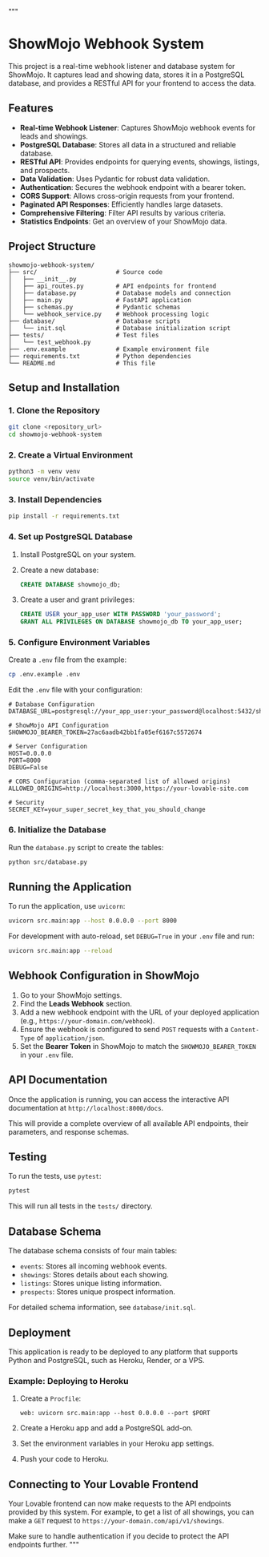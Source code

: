 """
# ShowMojo Webhook System

This project is a real-time webhook listener and database system for ShowMojo. It captures lead and showing data, stores it in a PostgreSQL database, and provides a RESTful API for your frontend to access the data.

## Features

- **Real-time Webhook Listener**: Captures ShowMojo webhook events for leads and showings.
- **PostgreSQL Database**: Stores all data in a structured and reliable database.
- **RESTful API**: Provides endpoints for querying events, showings, listings, and prospects.
- **Data Validation**: Uses Pydantic for robust data validation.
- **Authentication**: Secures the webhook endpoint with a bearer token.
- **CORS Support**: Allows cross-origin requests from your frontend.
- **Paginated API Responses**: Efficiently handles large datasets.
- **Comprehensive Filtering**: Filter API results by various criteria.
- **Statistics Endpoints**: Get an overview of your ShowMojo data.

## Project Structure

```
showmojo-webhook-system/
├── src/                      # Source code
│   ├── __init__.py
│   ├── api_routes.py         # API endpoints for frontend
│   ├── database.py           # Database models and connection
│   ├── main.py               # FastAPI application
│   ├── schemas.py            # Pydantic schemas
│   └── webhook_service.py    # Webhook processing logic
├── database/                 # Database scripts
│   └── init.sql              # Database initialization script
├── tests/                    # Test files
│   └── test_webhook.py
├── .env.example              # Example environment file
├── requirements.txt          # Python dependencies
└── README.md                 # This file
```

## Setup and Installation

### 1. Clone the Repository

```bash
git clone <repository_url>
cd showmojo-webhook-system
```

### 2. Create a Virtual Environment

```bash
python3 -m venv venv
source venv/bin/activate
```

### 3. Install Dependencies

```bash
pip install -r requirements.txt
```

### 4. Set up PostgreSQL Database

1.  Install PostgreSQL on your system.
2.  Create a new database:

    ```sql
    CREATE DATABASE showmojo_db;
    ```

3.  Create a user and grant privileges:

    ```sql
    CREATE USER your_app_user WITH PASSWORD 'your_password';
    GRANT ALL PRIVILEGES ON DATABASE showmojo_db TO your_app_user;
    ```

### 5. Configure Environment Variables

Create a `.env` file from the example:

```bash
cp .env.example .env
```

Edit the `.env` file with your configuration:

```
# Database Configuration
DATABASE_URL=postgresql://your_app_user:your_password@localhost:5432/showmojo_db

# ShowMojo API Configuration
SHOWMOJO_BEARER_TOKEN=27ac6aadb42bb1fa05ef6167c5572674

# Server Configuration
HOST=0.0.0.0
PORT=8000
DEBUG=False

# CORS Configuration (comma-separated list of allowed origins)
ALLOWED_ORIGINS=http://localhost:3000,https://your-lovable-site.com

# Security
SECRET_KEY=your_super_secret_key_that_you_should_change
```

### 6. Initialize the Database

Run the `database.py` script to create the tables:

```bash
python src/database.py
```

## Running the Application

To run the application, use `uvicorn`:

```bash
uvicorn src.main:app --host 0.0.0.0 --port 8000
```

For development with auto-reload, set `DEBUG=True` in your `.env` file and run:

```bash
uvicorn src.main:app --reload
```

## Webhook Configuration in ShowMojo

1.  Go to your ShowMojo settings.
2.  Find the **Leads Webhook** section.
3.  Add a new webhook endpoint with the URL of your deployed application (e.g., `https://your-domain.com/webhook`).
4.  Ensure the webhook is configured to send `POST` requests with a `Content-Type` of `application/json`.
5.  Set the **Bearer Token** in ShowMojo to match the `SHOWMOJO_BEARER_TOKEN` in your `.env` file.

## API Documentation

Once the application is running, you can access the interactive API documentation at `http://localhost:8000/docs`.

This will provide a complete overview of all available API endpoints, their parameters, and response schemas.

## Testing

To run the tests, use `pytest`:

```bash
pytest
```

This will run all tests in the `tests/` directory.

## Database Schema

The database schema consists of four main tables:

-   `events`: Stores all incoming webhook events.
-   `showings`: Stores details about each showing.
-   `listings`: Stores unique listing information.
-   `prospects`: Stores unique prospect information.

For detailed schema information, see `database/init.sql`.

## Deployment

This application is ready to be deployed to any platform that supports Python and PostgreSQL, such as Heroku, Render, or a VPS.

### Example: Deploying to Heroku

1.  Create a `Procfile`:

    ```
    web: uvicorn src.main:app --host 0.0.0.0 --port $PORT
    ```

2.  Create a Heroku app and add a PostgreSQL add-on.
3.  Set the environment variables in your Heroku app settings.
4.  Push your code to Heroku.

## Connecting to Your Lovable Frontend

Your Lovable frontend can now make requests to the API endpoints provided by this system. For example, to get a list of all showings, you can make a `GET` request to `https://your-domain.com/api/v1/showings`.

Make sure to handle authentication if you decide to protect the API endpoints further.
"""
